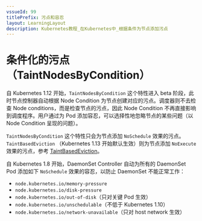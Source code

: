 ```yaml
---
vssueId: 99
titlePrefix: 污点和容忍
layout: LearningLayout
description: Kubernetes教程_在Kubernetes中_根据条件为节点添加污点
---
```


# 条件化的污点（TaintNodesByCondition）

自 Kubernetes 1.12 开始，`TaintNodesByCondition` 这个特性进入 beta 阶段，此时节点控制器自动根据 Node Condition 为节点创建对应的污点。调度器则不去检查 Node conditions，而是检查节点的污点，因此 Node Condition 不再直接影响到调度程序。用户通过为 Pod 添加容忍，可以选择性地忽略节点的某些问题（以 Node Condition 呈现的问题）。

`TaintNodesByCondition` 这个特性只会为节点添加 `NoSchedule` 效果的污点。`TaintBasedEviction` （Kubernetes 1.13 开始默认生效）则为节点添加 `NoExecute` 效果的污点，参考 [TaintBasedEviction](./taint-based-evictions.html)。

自 Kubernetes 1.8 开始，DaemonSet Controller 自动为所有的 DaemonSet Pod 添加如下 `NoSchedule` 效果的容忍，以防止 DaemonSet 不能正常工作：

* `node.kubernetes.io/memory-pressure`
* `node.kubernetes.io/disk-pressure`
* `node.kubernetes.io/out-of-disk`（只对关键 Pod 生效）
* `node.kubernetes.io/unschedulable`（不低于 Kubernetes 1.10）
* `node.kubernetes.io/network-unavailable`（只对 host network 生效）
